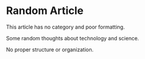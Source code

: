 # Random Article

This article has no category and poor formatting.

Some random thoughts about technology and science.

No proper structure or organization.

